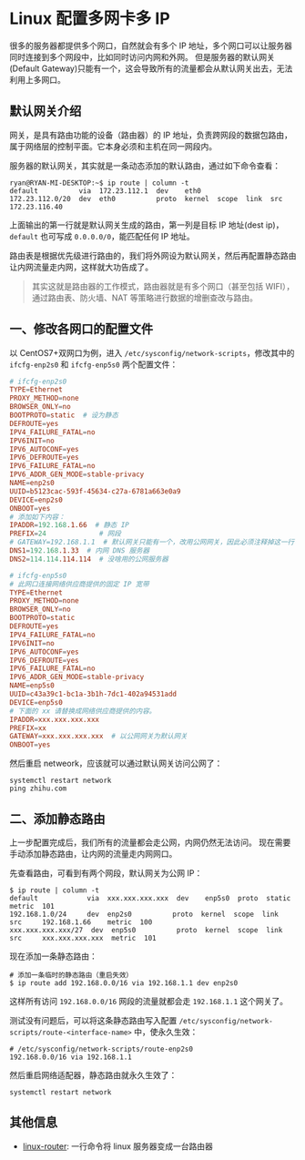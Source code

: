 # Linux 配置多网卡多 IP

很多的服务器都提供多个网口，自然就会有多个 IP 地址，多个网口可以让服务器同时连接到多个网段中，比如同时访问内网和外网。
但是服务器的默认网关(Default Gateway)只能有一个，这会导致所有的流量都会从默认网关出去，无法利用上多网口。

## 默认网关介绍

网关，是具有路由功能的设备（路由器）的 IP 地址，负责跨网段的数据包路由，属于网络层的控制平面。它本身必须和主机在同一网段内。

服务器的默认网关，其实就是一条动态添加的默认路由，通过如下命令查看：

```shell
ryan@RYAN-MI-DESKTOP:~$ ip route | column -t
default          via  172.23.112.1  dev    eth0
172.23.112.0/20  dev  eth0          proto  kernel  scope  link  src  172.23.116.40
```

上面输出的第一行就是默认网关生成的路由，第一列是目标 IP 地址(dest ip)，`default` 也可写成 `0.0.0.0/0`，能匹配任何 IP 地址。

路由表是根据优先级进行路由的，我们将外网设为默认网关，然后再配置静态路由让内网流量走内网，这样就大功告成了。

>其实这就是路由器的工作模式，路由器就是有多个网口（甚至包括 WIFI），通过路由表、防火墙、NAT 等策略进行数据的增删查改与路由。

## 一、修改各网口的配置文件

以 CentOS7+双网口为例，进入 `/etc/sysconfig/network-scripts`，修改其中的 `ifcfg-enp2s0` 和 `ifcfg-enp5s0` 两个配置文件：

```conf
# ifcfg-enp2s0
TYPE=Ethernet
PROXY_METHOD=none
BROWSER_ONLY=no
BOOTPROTO=static  # 设为静态
DEFROUTE=yes
IPV4_FAILURE_FATAL=no
IPV6INIT=no
IPV6_AUTOCONF=yes
IPV6_DEFROUTE=yes
IPV6_FAILURE_FATAL=no
IPV6_ADDR_GEN_MODE=stable-privacy
NAME=enp2s0
UUID=b5123cac-593f-45634-c27a-6781a663e0a9
DEVICE=enp2s0
ONBOOT=yes
# 添加如下内容：
IPADDR=192.168.1.66  # 静态 IP
PREFIX=24             # 网段
# GATEWAY=192.168.1.1  # 默认网关只能有一个，改用公网网关，因此必须注释掉这一行！
DNS1=192.168.1.33  # 内网 DNS 服务器
DNS2=114.114.114.114  # 没啥用的公网服务器
```

```conf
# ifcfg-enp5s0
# 此网口连接网络供应商提供的固定 IP 宽带
TYPE=Ethernet
PROXY_METHOD=none
BROWSER_ONLY=no
BOOTPROTO=static
DEFROUTE=yes
IPV4_FAILURE_FATAL=no
IPV6INIT=no
IPV6_AUTOCONF=yes
IPV6_DEFROUTE=yes
IPV6_FAILURE_FATAL=no
IPV6_ADDR_GEN_MODE=stable-privacy
NAME=enp5s0
UUID=c43a39c1-bc1a-3b1h-7dc1-402a94531add
DEVICE=enp5s0
# 下面的 xx 请替换成网络供应商提供的内容。
IPADDR=xxx.xxx.xxx.xxx
PREFIX=xx
GATEWAY=xxx.xxx.xxx.xxx  # 以公网网关为默认网关
ONBOOT=yes
```

然后重启 netweork，应该就可以通过默认网关访问公网了：

```shell
systemctl restart network
ping zhihu.com
```

## 二、添加静态路由

上一步配置完成后，我们所有的流量都会走公网，内网仍然无法访问。
现在需要手动添加静态路由，让内网的流量走内网网口。

先查看路由，可看到有两个网段，默认网关为公网 IP：

```shell
$ ip route | column -t
default            via  xxx.xxx.xxx.xxx  dev    enp5s0  proto  static  metric  101
192.168.1.0/24     dev  enp2s0          proto  kernel  scope  link    src     192.168.1.66    metric  100
xxx.xxx.xxx.xxx/27  dev  enp5s0          proto  kernel  scope  link    src     xxx.xxx.xxx.xxx  metric  101
```

现在添加一条静态路由：

```shell
# 添加一条临时的静态路由（重启失效）
$ ip route add 192.168.0.0/16 via 192.168.1.1 dev enp2s0
```

这样所有访问 `192.168.0.0/16` 网段的流量就都会走 `192.168.1.1` 这个网关了。

测试没有问题后，可以将这条静态路由写入配置 `/etc/sysconfig/network-scripts/route-<interface-name>` 中，使永久生效：

```shell
# /etc/sysconfig/network-scripts/route-enp2s0
192.168.0.0/16 via 192.168.1.1
```

然后重启网络适配器，静态路由就永久生效了：

```shell
systemctl restart network
```

## 其他信息

- [linux-router](https://github.com/garywill/linux-router): 一行命令将 linux 服务器变成一台路由器

